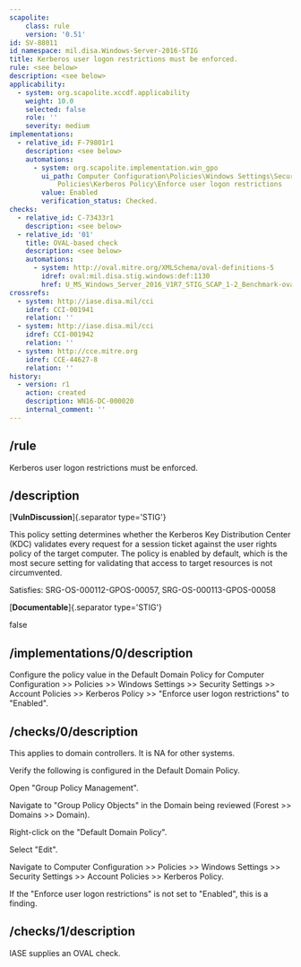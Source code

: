 ```yaml
---
scapolite:
    class: rule
    version: '0.51'
id: SV-88011
id_namespace: mil.disa.Windows-Server-2016-STIG
title: Kerberos user logon restrictions must be enforced.
rule: <see below>
description: <see below>
applicability:
  - system: org.scapolite.xccdf.applicability
    weight: 10.0
    selected: false
    role: ''
    severity: medium
implementations:
  - relative_id: F-79801r1
    description: <see below>
    automations:
      - system: org.scapolite.implementation.win_gpo
        ui_path: Computer Configuration\Policies\Windows Settings\Security Settings\Account
            Policies\Kerberos Policy\Enforce user logon restrictions
        value: Enabled
        verification_status: Checked.
checks:
  - relative_id: C-73433r1
    description: <see below>
  - relative_id: '01'
    title: OVAL-based check
    description: <see below>
    automations:
      - system: http://oval.mitre.org/XMLSchema/oval-definitions-5
        idref: oval:mil.disa.stig.windows:def:1130
        href: U_MS_Windows_Server_2016_V1R7_STIG_SCAP_1-2_Benchmark-oval.xml
crossrefs:
  - system: http://iase.disa.mil/cci
    idref: CCI-001941
    relation: ''
  - system: http://iase.disa.mil/cci
    idref: CCI-001942
    relation: ''
  - system: http://cce.mitre.org
    idref: CCE-44627-8
    relation: ''
history:
  - version: r1
    action: created
    description: WN16-DC-000020
    internal_comment: ''
---
```



## /rule

Kerberos user logon restrictions must be enforced.

## /description

[**VulnDiscussion**]{.separator type='STIG'}

This policy setting determines whether the Kerberos Key Distribution Center (KDC) validates every request for a session ticket against the user rights policy of the target computer. The policy is enabled by default, which is the most secure setting for validating that access to target resources is not circumvented.

Satisfies: SRG-OS-000112-GPOS-00057, SRG-OS-000113-GPOS-00058

[**Documentable**]{.separator type='STIG'}

false

## /implementations/0/description

Configure the policy value in the Default Domain Policy for Computer Configuration >> Policies >> Windows Settings >> Security Settings >> Account Policies >> Kerberos Policy >> "Enforce user logon restrictions" to "Enabled".

## /checks/0/description

This applies to domain controllers. It is NA for other systems.

Verify the following is configured in the Default Domain Policy.

Open "Group Policy Management".

Navigate to "Group Policy Objects" in the Domain being reviewed (Forest >> Domains >> Domain).

Right-click on the "Default Domain Policy".

Select "Edit".

Navigate to Computer Configuration >> Policies >> Windows Settings >> Security Settings >> Account Policies >> Kerberos Policy.

If the "Enforce user logon restrictions" is not set to "Enabled", this is a finding.

## /checks/1/description

IASE supplies an OVAL check.
